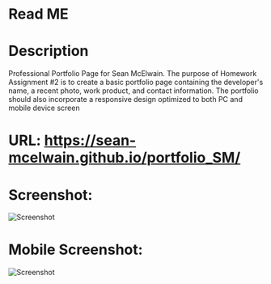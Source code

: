# Read ME
# Description

Professional Portfolio Page for Sean McElwain.  The purpose of Homework Assignment #2 is to create a basic portfolio page containing the developer's name, a recent photo, work product, and contact information. The portfolio should also incorporate a responsive design optimized to both PC and mobile device screen 

# URL: https://sean-mcelwain.github.io/portfolio_SM/

# Screenshot:

![Screenshot](https://sean-mcelwain.github.io/portfolio_SM/assets/images/screenshot.jpg)

# Mobile Screenshot:

![Screenshot](https://sean-mcelwain.github.io/portfolio_SM/assets/images/screenshot_mobile.jpg)
